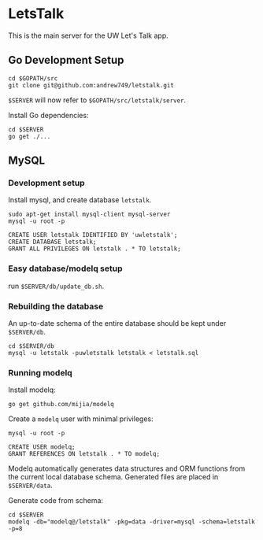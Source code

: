 # LetsTalk

This is the main server for the UW Let's Talk app.

## Go Development Setup

```
cd $GOPATH/src
git clone git@github.com:andrew749/letstalk.git
```

`$SERVER` will now refer to `$GOPATH/src/letstalk/server`.

Install Go dependencies:
```
cd $SERVER
go get ./...
```

## MySQL

### Development setup

Install mysql, and create database `letstalk`.
```
sudo apt-get install mysql-client mysql-server
mysql -u root -p

CREATE USER letstalk IDENTIFIED BY 'uwletstalk';
CREATE DATABASE letstalk;
GRANT ALL PRIVILEGES ON letstalk . * TO letstalk;
```

### Easy database/modelq setup

run `$SERVER/db/update_db.sh`.

### Rebuilding the database

An up-to-date schema of the entire database should be kept under
`$SERVER/db`.

```
cd $SERVER/db
mysql -u letstalk -puwletstalk letstalk < letstalk.sql
```

### Running modelq

Install modelq:
```
go get github.com/mijia/modelq
```

Create a `modelq` user with minimal privileges:
```
mysql -u root -p

CREATE USER modelq;
GRANT REFERENCES ON letstalk . * TO modelq;
```

Modelq automatically generates data structures and ORM functions from
the current local database schema. Generated files are placed
in `$SERVER/data`.

Generate code from schema:
```
cd $SERVER
modelq -db="modelq@/letstalk" -pkg=data -driver=mysql -schema=letstalk -p=8
```

